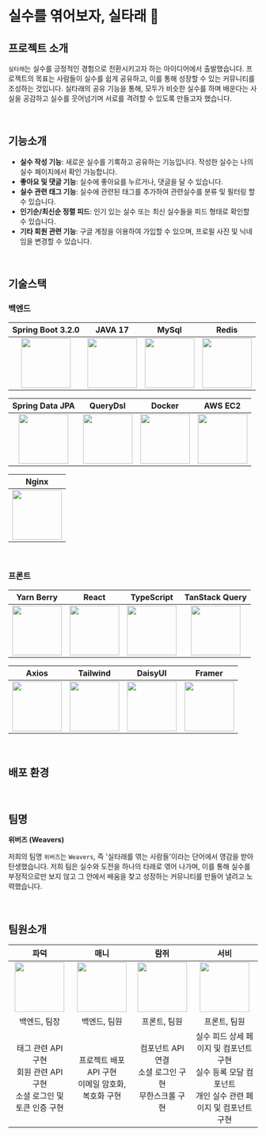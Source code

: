# 실수를 엮어보자, 실타래 🧶

## 프로젝트 소개

`실타래`는 실수를 긍정적인 경험으로 전환시키고자 하는 아이디어에서 출발했습니다. 프로젝트의 목표는 사람들이 실수를 쉽게 공유하고, 이를 통해 성장할 수 있는 커뮤니티를 조성하는 것입니다. 실타래의 공유 기능을 통해, 모두가 비슷한 실수를 하며 배운다는 사실을 공감하고 실수를 웃어넘기며 서로를 격려할 수 있도록 만들고자 했습니다.

<br/>

## 기능소개
- **실수 작성 기능**: 새로운 실수를 기록하고 공유하는 기능입니다. 작성한 실수는 나의 실수 페이지에서 확인 가능합니다.
- **좋아요 및 댓글 기능**: 실수에 좋아요를 누르거나, 댓글을 달 수 있습니다.
- **실수 관련 태그 기능**: 실수에 관련된 태그를 추가하여 관련실수를 분류 및 필터링 할 수 있습니다.
- **인기순/최신순 정렬 피드**: 인기 있는 실수 또는 최신 실수들을 피드 형태로 확인할 수 있습니다.
- **기타 회원 관련 기능**: 구글 계정을 이용하여 가입할 수 있으며, 프로필 사진 및 닉네임을 변경할 수 있습니다.

<br/>

## 기술스택

### 백엔드

|                                        Spring Boot 3.2.0                                         |                                         JAVA 17                                         |                                               MySql                                                |                                                              Redis                                                               |
| :----------------------------------------------------------------------------------------------: | :-------------------------------------------------------------------------------------: | :------------------------------------------------------------------------------------------------: | :------------------------------------------------------------------------------------------------------------------------------: |
| <img src="https://img.stackshare.io/service/2927/nPzvMuo2_400x400.png" width="100" height="100"> | <img src="https://img.stackshare.io/service/995/K85ZWV2F.png" width="100" height="100"> | <img src="https://img.stackshare.io/service/1025/logo-mysql-170x170.png" width="100" height="100"> | <img src="https://img.stackshare.io/service/1031/default_cbce472cd134adc6688572f999e9122b9657d4ba.png" width="100" height="100"> |

|                                         Spring Data JPA                                          |                                                         QueryDsl                                                         |                                             Docker                                              |                                          AWS EC2                                           |
| :----------------------------------------------------------------------------------------------: | :----------------------------------------------------------------------------------------------------------------------: | :---------------------------------------------------------------------------------------------: | :----------------------------------------------------------------------------------------: |
| <img src="https://img.stackshare.io/service/7624/IG6D4Ro2_400x400.png" width="100" height="100"> | <img src="https://img.stackshare.io/service/3881/da8da0c0e6dfbfc596f787ade49381a6_400x400.png" width="100" height="100"> | <img src="https://img.stackshare.io/service/586/n4u37v9t_400x400.png" width="100" height="100"> | <img src="https://img.stackshare.io/service/1908/amazon-ecs.png" width="100" height="100"> |

|                                          Nginx                                           |
| :--------------------------------------------------------------------------------------: |
| <img src="https://img.stackshare.io/service/1052/YMxUfyWf.png" width="100" height="100"> |

<br/>

### 프론트

|                                        Yarn Berry                                        |                                          React                                           |                                        TypeScript                                        |                                                          TanStack Query                                                           |
| :--------------------------------------------------------------------------------------: | :--------------------------------------------------------------------------------------: | :--------------------------------------------------------------------------------------: | :-------------------------------------------------------------------------------------------------------------------------------: |
| <img src="https://img.stackshare.io/service/5848/44mC-kJ3.jpg" width="100" height="100"> | <img src="https://img.stackshare.io/service/1020/OYIaJ1KK.png" width="100" height="100"> | <img src="https://img.stackshare.io/service/1612/bynNY5dJ.jpg" width="100" height="100"> | <img src="https://img.stackshare.io/service/25599/default_c6db7125f2c663e452ba211df91b2ced3bb7f0ff.png" width="100" height="100"> |

|                                                   Axios                                                    |                                                             Tailwind                                                             |                               DaisyUI                                |                                             Framer                                              |
| :--------------------------------------------------------------------------------------------------------: | :------------------------------------------------------------------------------------------------------------------------------: | :------------------------------------------------------------------: | :---------------------------------------------------------------------------------------------: |
| <img src="https://logowik.com/content/uploads/images/axios5736.logowik.com.webp" width="100" height="100"> | <img src="https://img.stackshare.io/service/8158/default_660b7c41c3ba489cb581eec89c04655404258c19.png" width="100" height="100"> | <img src="https://daisyui.com/favicon.ico" width="100" height="100"> | <img src="https://img.stackshare.io/service/826/Zt7ve9_f_400x400.jpg" width="100" height="100"> |


<br/>

## 배포 환경

<br/>

## 팀명

**위버즈 (Weavers)**

저희의 팀명 `위버즈`는 `Weavers`, 즉 '실타래를 엮는 사람들'이라는 단어에서 영감을 받아 탄생했습니다. 저희 팀은 실수와 도전을 하나의 타래로 엮어 나가며, 이를 통해 실수를 부정적으로만 보지 않고 그 안에서 배움을 찾고 성장하는 커뮤니티를 만들어 낼려고 노력했습니다.

<br/>

## 팀원소개

|                                                                    파덕                                                                    |                                                                    매니                                                                    |                                                                    람쥐                                                                    |                                                                    서비                                                                    |
|:----------------------------------------------------------------------------------------------------------------------------------------:|:----------------------------------------------------------------------------------------------------------------------------------------:|:----------------------------------------------------------------------------------------------------------------------------------------:|:----------------------------------------------------------------------------------------------------------------------------------------:|
| <img src="https://github.com/coding-union-kr/siltarae-be/assets/67768976/8ecfd628-eefe-4d01-8c0d-6e1327ff0596" width="100" height="100"> | <img src="https://github.com/coding-union-kr/siltarae-be/assets/67768976/ad4ef88b-bbe5-4906-bd6f-7e971f206194" width="100" height="100"> | <img src="https://github.com/coding-union-kr/siltarae-be/assets/67768976/f43af542-9e43-4289-abfe-7e65acc5063b" width="100" height="100"> | <img src="https://github.com/coding-union-kr/siltarae-be/assets/67768976/1e226d23-86b9-4c76-a240-8ae974504aaf" width="100" height="100"> |
|                                                                 백엔드, 팀장                                                                  |                                                                 백엔드, 팀원                                                                  |                                                                 프론트, 팀원                                                                  |                                                                 프론트, 팀원                                                                  |
|                                         태그 관련 API 구현 <br/> 회원 관련 API 구현 <br/> 소셜 로그인 및 토큰 인증 구현                                          |                                                프로젝트 배포 <br/> API 구현 <br/> 이메일 암호화, 복호화 구현                                                |                                                컴포넌트 API 연결 <br/> 소셜 로그인 구현 <br/> 무한스크롤 구현                                                |                                 실수 피드 상세 페이지 및 컴포넌트 구현 <br/> 실수 등록 모달 컴포넌트 <br/> 개인 실수 관련 페이지 및 컴포넌트 구현                                  |

<br/>
